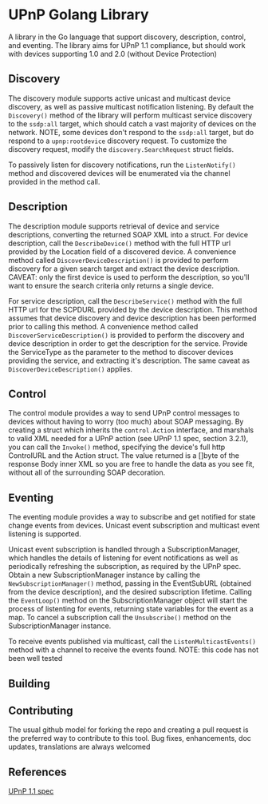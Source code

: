 UPnP Golang Library
===================

A library in the Go language that support discovery, description, control, and eventing.
The library aims for UPnP 1.1 compliance, but should work with devices supporting 1.0
and 2.0 (without Device Protection)

Discovery
---------

The discovery module supports active unicast and multicast device discovery, as well as
passive multicast notification listening.  By default the `Discovery()` method of the
library will perform multicast service discovery to the `ssdp:all` target, which should
catch a vast majority of devices on the network.  NOTE, some devices don't respond to
the `ssdp:all` target, but do respond to a `upnp:rootdevice` discovery request.  To
customize the discovery request, modify the `discovery.SearchRequest` struct fields.

To passively listen for discovery notifications, run the `ListenNotify()` method and
discovered devices will be enumerated via the channel provided in the method call.

Description
-----------

The description module supports retrieval of device and service descriptions, converting
the returned SOAP XML into a struct.  For device description, call the `DescribeDevice()`
method with the full HTTP url provided by the Location field of a discovered device. A
convenience method called `DiscoverDeviceDescription()` is provided to perform discovery
for a given search target and extract the device description.  CAVEAT: only the
first device is used to perform the description, so you'll want to ensure the search
criteria only returns a single device.

For service description, call the `DescribeService()` method with the full HTTP url for
the SCPDURL provided by the device description.  This method assumes that device discovery
and device description has been performed prior to calling this method.  A convenience
method called `DiscoverServiceDescription()` is provided to perform the discovery and
device description in order to get the description for the service.  Provide the 
ServiceType as the parameter to the method to discover devices providing the service, and
extracting it's description.  The same caveat as `DiscoverDeviceDescription()` applies.

Control
-------

The control module provides a way to send UPnP control messages to devices without having
to worry (too much) about SOAP messaging.  By creating a struct which inherits the
`control.Action` interface, and marshals to valid XML needed for a UPnP action (see UPnP 1.1
spec, section 3.2.1), you can call the `Invoke()` method, specifying the device's full http 
ControlURL and the Action struct.  The value returned is a []byte of the response Body inner XML
so you are free to handle the data as you see fit, without all of the surrounding SOAP decoration.

Eventing
--------

The eventing module provides a way to subscribe and get notified for state change events from devices.
Unicast event subscription and multicast event listening is supported.

Unicast event subscription is handled through a SubscriptionManager, which handles the details of 
listening for event notifications as well as periodically refreshing the subscription, as required
by the UPnP spec.  Obtain a new SubscriptionManager instance by calling the `NewSubscriptionManager()` 
method, passing in the EventSubURL (obtained from the device description), and the desired subscription
lifetime.  Calling the `EventLoop()` method on the SubscriptionManager object will start the process
of listenting for events, returning state variables for the event as a map.  To cancel a subscription
call the `Unsubscribe()` method on the SubscriptionManager instance.

To receive events published via multicast, call the `ListenMulticastEvents()` method with a channel to
receive the events found. NOTE: this code has not been well tested

Building
--------

Contributing
------------

The usual github model for forking the repo and creating a pull request is the preferred way to
contribute to this tool.  Bug fixes, enhancements, doc updates, translations are always welcomed

References
----------
[UPnP 1.1 spec](http://upnp.org/specs/arch/UPnP-arch-DeviceArchitecture-v1.1.pdf)
